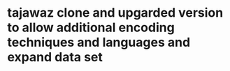 # tajawaz clone and upgarded version to allow additional encoding techniques and languages and expand data set
